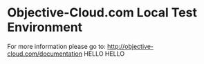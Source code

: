# Objective-Cloud.com Local Test Environment

For more information please go to: http://objective-cloud.com/documentation
HELLO
HELLO
